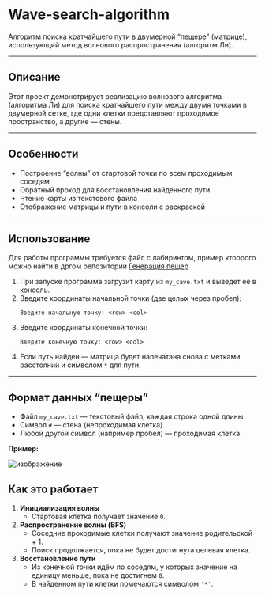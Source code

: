 
# Wave-search-algorithm

Алгоритм поиска кратчайшего пути в двумерной “пещере” (матрице), использующий метод волнового распространения (алгоритм Ли).


---

## Описание

Этот проект демонстрирует реализацию волнового алгоритма (алгоритма Ли) для поиска кратчайшего пути между двумя точками в двумерной сетке, где одни клетки представляют проходимое пространство, а другие — стены.

---

## Особенности

- Построение “волны” от стартовой точки по всем проходимым соседям  
- Обратный проход для восстановления найденного пути  
- Чтение карты из текстового файла  
- Отображение матрицы и пути в консоли с раскраской  

---


## Использование
Для работы программы требуется файл с лабиринтом, пример ктоорого можно найти в дргом репозитории [Генерация пещер](https://github.com/SemkaTsocurenco/Generation-of-Caves)

1. При запуске программа загрузит карту из `my_cave.txt` и выведет её в консоль.  
2. Введите координаты начальной точки (две целых через пробел):  
   ```
   Введите начальную точку: <row> <col>
   ```
3. Введите координаты конечной точки:  
   ```
   Введите конечную точку: <row> <col>
   ```
4. Если путь найден — матрица будет напечатана снова с метками расстояний и символом `*` для пути.

---

## Формат данных “пещеры”

- Файл `my_cave.txt` — текстовый файл, каждая строка одной длины.  
- Символ `#` — стена (непроходимая клетка).  
- Любой другой символ (например пробел) — проходимая клетка.  

**Пример:**  

![изображение](https://github.com/user-attachments/assets/e29fa064-15dd-4842-866c-ee32867b6390)


## Как это работает

1. **Инициализация волны**  
   - Стартовая клетка получает значение `0`.  
2. **Распространение волны (BFS)**  
   - Соседние проходимые клетки получают значение родительской + 1.  
   - Поиск продолжается, пока не будет достигнута целевая клетка.  
3. **Восстановление пути**  
   - Из конечной точки идём по соседям, у которых значение на единицу меньше, пока не достигнем `0`.  
   - В найденном пути клетки помечаются символом `'*'`.  

